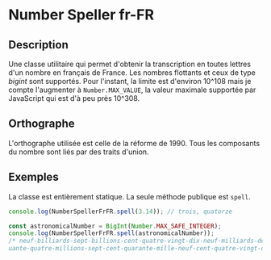# Number Speller fr-FR
## Description
Une classe utilitaire qui permet d'obtenir la transcription en toutes lettres d'un nombre en français de France. Les nombres flottants et ceux de type *bigint* sont supportés. Pour l'instant, la limite est d'environ 10^108 mais je compte l'augmenter à `Number.MAX_VALUE`, la valeur maximale supportée par JavaScript qui est d'à peu près 10^308.
## Orthographe
L'orthographe utilisée est celle de la réforme de 1990. Tous les composants du nombre sont liés par des traits d'union.
## Exemples
La classe est entièrement statique. La seule méthode publique est `spell`.

```javascript
console.log(NumberSpellerFrFR.spell(3.14)); // trois, quatorze

const astronomicalNumber = BigInt(Number.MAX_SAFE_INTEGER);
console.log(NumberSpellerFrFR.spell(astronomicalNumber));
/* neuf-billiards-sept-billions-cent-quatre-vingt-dix-neuf-milliards-deux-cent-cinq
uante-quatre-millions-sept-cent-quarante-mille-neuf-cent-quatre-vingt-onze */
```